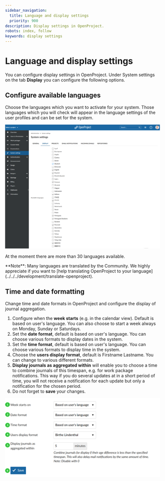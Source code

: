 ```yaml
---
sidebar_navigation:
  title: Language and display settings
  priority: 900
description: Display settings in OpenProject.
robots: index, follow
keywords: display settings
---
```

# Language and display settings

You can configure display settings in OpenProject. Under System settings on the tab **Display** you can configure the following options.

## Configure available languages

Choose the languages which you want to activate for your system. Those languages which you will check will appear in the language settings of the user profiles and can be set for the system.

![available languages](image-20200123100856639.png)

At the moment there are more than 30 languages available.
<div>
**Note**: Many languages are translated by the Community. We highly appreciate if you want to [help translating OpenProject to your language](../../../development/translate-openproject).
</div>

## Time and date formatting

Change time and date formats in OpenProject and configure the display of journal aggregation.

1. Configure when the **week starts** (e.g. in the calendar view). Default is based on user's language. You can also choose to start a week always on Monday, Sunday or Saturdays.
2. Set the **date format**, default is based on user's language. You can choose various formats to display dates in the system.
3. Set the **time format**, default is based on user's language. You can choose various formats to display time in the system.
4. Choose the **users display format**, default is Firstname Lastname. You can change to various different formats.
5. **Display journals as aggregated within** will enable you to choose a time to combine journals of this timespan, e.g. for work package notifications. This way if you do several updates at in a short period of time, you will not receive a notification for each update but only a notification for the chosen period.
6. Do not forget to **save** your changes.

![Sys-admin-display-settings](Sys-admin-display-settings.png)
